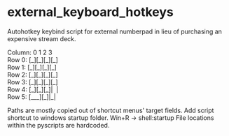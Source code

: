 # external_keyboard_hotkeys
Autohotkey keybind script for external numberpad in lieu of purchasing an expensive stream deck.

Column: 0  1  2  3  
Row 0: \[\_\]\[\_\]\[\_\]\[\_\]   
Row 1: \[\_\]\[\_\]\[\_\]\[\_\]  
Row 2: \[\_\]\[\_\]\[\_\]\[\_\]  
Row 3: \[\_\]\[\_\]\[\_\]\[\_\]  
Row 4: \[\_\]\[\_\]\[\_\]|&nbsp;&nbsp;|   
Row 5: \[\_\_\_\]\[\_\]|\_| 

Paths are mostly copied out of shortcut menus' target fields.
Add script shortcut to windows startup folder. Win+R -> shell:startup
File locations within the pyscripts are hardcoded.
